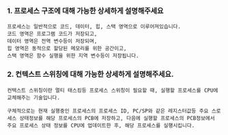 ### 1. 프로세스 구조에 대해 가능한 상세하게 설명해주세요

```
프로세스는 일반적으로 코드, 데이터, 힙, 스택 영역으로 이루어져있습니다.
코드 영역은 프로그램 코드가 저장되고,
데이터 영역은 전역 변수등이 저장되며,
힙 영역은 동적으로 할당된 메모리를 위한 공간이고,
스택 영역은 함수 실행을 위한 지역 변수등이 저장됩니다.
```

### 2. 컨텍스트 스위칭에 대해 가능한 상세하게 설명해주세요.

```
컨텍스트 스위칭이란 멀티 태스킹등 프로세스 스위칭이 필요할 때, 실행할 프로세스를 CPU에 교체해주는 기술입니다.

구체적으로는 현재 실행중인 프로세스의 프로세스 ID, PC/SP와 같은 레지스터값등 주요 스로세스 상태정보를 해당 프로세스의 PCB에 저장하고, 다음에 실행할 프로세스의 PCB정보에서 주요 프로세스 상태 정보를 CPU에 업데이트한 후, 해당 프로세스를 실행시킵니다.
```